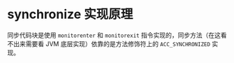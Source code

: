 # synchronize 实现原理

同步代码块是使用 `monitorenter` 和 `monitorexit` 指令实现的，同步方法（在这看不出来需要看 JVM 底层实现）依靠的是方法修饰符上的 `ACC_SYNCHRONIZED` 实现。